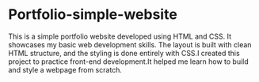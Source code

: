 # Portfolio-simple-website
This is a simple portfolio website developed using HTML and CSS. It showcases my basic web development skills.  The layout is built with clean HTML structure, and the styling is done entirely with CSS.I created this project to practice front-end development.It helped me learn how to build and style a webpage from scratch.
